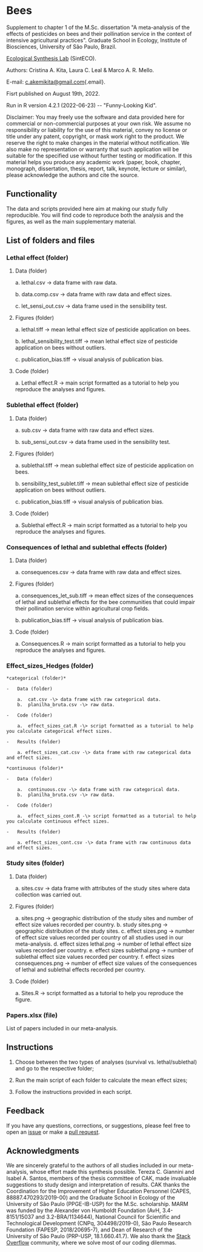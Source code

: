 # Bees

Supplement to chapter 1 of the M.Sc. dissertation "A meta-analysis of the effects of pesticides on bees and their pollination service in the context of intensive agricultural practices". Graduate School in Ecology, Institute of Biosciences, University of São Paulo, Brazil.

[Ecological Synthesis Lab](https://marcomellolab.wordpress.com) (SintECO).

Authors: Cristina A. Kita, Laura C. Leal & Marco A. R. Mello.

E-mail: [c.akemikita\@gmail.com](mailto:c.akemikita@gmail.com){.email}.

Fisrt published on August 19th, 2022.

Run in R version 4.2.1 (2022-06-23) -- "Funny-Looking Kid".

Disclaimer: You may freely use the software and data provided here for commercial or non-commercial purposes at your own risk. We assume no responsibility or liability for the use of this material, convey no license or title under any patent, copyright, or mask work right to the product. We reserve the right to make changes in the material without notification. We also make no representation or warranty that such application will be suitable for the specified use without further testing or modification. If this material helps you produce any academic work (paper, book, chapter, monograph, dissertation, thesis, report, talk, keynote, lecture or similar), please acknowledge the authors and cite the source.

## Functionality

The data and scripts provided here aim at making our study fully reproducible. You will find code to reproduce both the analysis and the figures, as well as the main supplementary material.

## List of folders and files

### **Lethal effect (folder)**

1.  Data (folder)

    a.  lethal.csv -\> data frame with raw data.

    b.  data.comp.csv -\> data frame with raw data and effect sizes.

    c.  let_sensi_out.csv -\> data frame used in the sensibility test.

2.  Figures (folder)

    a.  lethal.tiff -\> mean lethal effect size of pesticide application on bees.

    b.  lethal_sensibility_test.tiff -\> mean lethal effect size of pesticide application on bees without outliers.
    
    c.  publication_bias.tiff -\> visual analysis of publication bias. 

3.  Code (folder)

    a.  Lethal effect.R -\> main script formatted as a tutorial to help you reproduce the analyses and figures.

### **Sublethal effect (folder)**

1.  Data (folder)

    a.  sub.csv -\> data frame with raw data and effect sizes.

    b.  sub_sensi_out.csv -\> data frame used in the sensibility test.
            
2.  Figures (folder)

    a.  sublethal.tiff -\> mean sublethal effect size of pesticide application on bees. 

    b.  sensibility_test_sublet.tiff -\> mean sublethal effect size of pesticide application on bees without outliers.

    c.  publication_bias.tiff -\> visual analysis of publication bias.

3.  Code (folder)

    a.  Sublethal effect.R -\> main script formatted as a tutorial to help you reproduce the analyses and figures.

### **Consequences of lethal and sublethal effects (folder)**

1.  Data (folder)

    a.  consequences.csv -\> data frame with raw data and effect sizes.
               
2.  Figures (folder)

    a.  consequences_let_sub.tiff -\> mean effect sizes of the consequences of lethal and sublethal effects for the bee
        communities that could impair their pollination service within agricultural crop fields.

    b.  publication_bias.tiff -\> visual analysis of publication bias.

3.  Code (folder)

    a.  Consequences.R -\> main script formatted as a tutorial to help you reproduce the analyses and figures.

### **Effect_sizes_Hedges (folder)**

    *categorical (folder)*

    -   Data (folder)

        a.  cat.csv -\> data frame with raw categorical data.
        b.  planilha_bruta.csv -\> raw data.
        
    -   Code (folder)
    
        a.  effect_sizes_cat.R -\> script formatted as a tutorial to help you calculate categorical effect sizes.
        
    -   Results (folder)
        
        a. effect_sizes_cat.csv -\> data frame with raw categorical data and effect sizes.
    
    *continuous (folder)*

    -   Data (folder)

        a.  continuous.csv -\> data frame with raw categorical data.
        b.  planilha_bruta.csv -\> raw data.
        
    -   Code (folder)
    
        a.  effect_sizes_cont.R -\> script formatted as a tutorial to help you calculate continuous effect sizes.
        
    -   Results (folder)
        
        a. effect_sizes_cont.csv -\> data frame with raw continuous data and effect sizes.
        
### **Study sites (folder)**

1.  Data (folder)

    a.  sites.csv -\> data frame with attributes of the study sites where data collection was carried out.

2.  Figures (folder)

    a.  sites.png -\> geographic distribution of the study sites and number of effect size values recorded per country.
    b.  study sites.png -\> geographic distribution of the study sites. 
    c.  effect sizes.png -\> number of effect size values recorded per country of all studies used in our meta-analysis. 
    d.  effect sizes lethal.png -\> number of lethal effect size values recorded per country.
    e.  effect sizes sublethal.png -\> number of sublethal effect size values recorded per country.
    f.  effect sizes consequences.png -\> number of effect size values of the consequences of lethal and sublethal effects recorded per country.

3.  Code (folder)

    a.  Sites.R -\> script formatted as a tutorial to help you reproduce the figure.

### **Papers.xlsx (file)**

List of papers included in our meta-analysis.

## Instructions

1.  Choose between the two types of analyses (survival vs. lethal/sublethal) and go to the respective folder;

2.  Run the main script of each folder to calculate the mean effect sizes;

3.  Follow the instructions provided in each script.

## Feedback

If you have any questions, corrections, or suggestions, please feel free to open an [issue](https://github.com/CKita/Bees/issues) or make a [pull request](https://github.com/CKita/Bees/pulls).

## Acknowledgments

We are sincerely grateful to the authors of all studies included in our meta-analysis, whose effort made this synthesis possible. Tereza C. Giannini and Isabel A. Santos, members of the thesis committee of CAK, made invaluable suggestions to study design and interpretation of results. CAK thanks the Coordination for the Improvement of Higher Education Personnel (CAPES, 88887.470293/2019-00) and the Graduate School in Ecology of the University of São Paulo (PPGE-IB-USP) for the M.Sc. scholarship. MARM was funded by the Alexander von Humboldt Foundation (AvH, 3.4-8151/15037 and 3.2-BRA/1134644), National Council for Scientific and Technological Development (CNPq, 304498/2019-0), São Paulo Research Foundation (FAPESP, 2018/20695-7), and Dean of Research of the University of São Paulo (PRP-USP, 18.1.660.41.7). We also thank the [Stack Overflow](https://stackoverflow.com/) community, where we solve most of our coding dilemmas.
